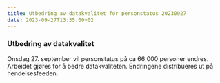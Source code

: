 ```yaml
---
title: Utbedring av datakvalitet for personstatus 20230927
date: 2023-09-27T13:35:00+02
---
```


### Utbedring av datakvalitet

Onsdag 27. september vil personstatus på ca 66 000 personer endres. Arbeidet gjøres for å bedre datakvaliteten. Endringene distribueres ut på hendelsesfeeden.  
